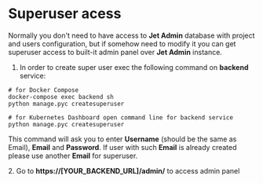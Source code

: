 # Superuser acess

Normally you don't need to have access to **Jet Admin** database with project and users configuration, but if somehow need to modify it you can get superuser access to built-it admin panel over **Jet Admin** instance.

1. In order to create super user exec the following command on **backend** service:

```
# for Docker Compose
docker-compose exec backend sh
python manage.pyc createsuperuser

# for Kubernetes Dashboard open command line for backend service
python manage.pyc createsuperuser
```

This command will ask you to enter **Username** (should be the same as Email), **Email** and **Password**. If user with such **Email** is already created please use another **Email** for superuser.

2\. Go to **https://\[YOUR\_BACKEND\_URL]/admin/** to access admin panel

